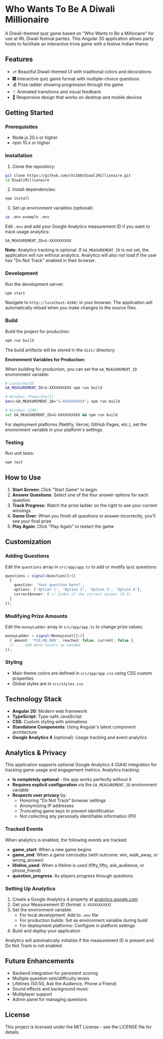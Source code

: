 # Who Wants To Be A Diwali Millionaire

A Diwali-themed quiz game based on "Who Wants to Be a Millionaire" for use at IRL Diwali festival parties. This Angular 20 application allows party hosts to facilitate an interactive trivia game with a festive Indian theme.

## Features

- 🪔 Beautiful Diwali-themed UI with traditional colors and decorations
- 🎆 Interactive quiz game format with multiple-choice questions
- 💰 Prize ladder showing progression through the game
- ✨ Animated transitions and visual feedback
- 📱 Responsive design that works on desktop and mobile devices

## Getting Started

### Prerequisites

- Node.js 20.x or higher
- npm 10.x or higher

### Installation

1. Clone the repository:
```bash
git clone https://github.com/chz160/DiwaliMillionaire.git
cd DiwaliMillionaire
```

2. Install dependencies:
```bash
npm install
```

3. Set up environment variables (optional):
```bash
cp .env.example .env
```

Edit `.env` and add your Google Analytics measurement ID if you want to track usage analytics:
```
GA_MEASUREMENT_ID=G-XXXXXXXXXX
```

**Note:** Analytics tracking is optional. If `GA_MEASUREMENT_ID` is not set, the application will run without analytics. Analytics will also not load if the user has "Do Not Track" enabled in their browser.

### Development

Run the development server:
```bash
npm start
```

Navigate to `http://localhost:4200/` in your browser. The application will automatically reload when you make changes to the source files.

### Build

Build the project for production:
```bash
npm run build
```

The build artifacts will be stored in the `dist/` directory.

**Environment Variables for Production:**

When building for production, you can set the `GA_MEASUREMENT_ID` environment variable:

```bash
# Linux/macOS
GA_MEASUREMENT_ID=G-XXXXXXXXXX npm run build

# Windows (PowerShell)
$env:GA_MEASUREMENT_ID="G-XXXXXXXXXX"; npm run build

# Windows (CMD)
set GA_MEASUREMENT_ID=G-XXXXXXXXXX && npm run build
```

For deployment platforms (Netlify, Vercel, GitHub Pages, etc.), set the environment variable in your platform's settings.

### Testing

Run unit tests:
```bash
npm test
```

## How to Use

1. **Start Screen**: Click "Start Game" to begin
2. **Answer Questions**: Select one of the four answer options for each question
3. **Track Progress**: Watch the prize ladder on the right to see your current winnings
4. **Game Over**: When you finish all questions or answer incorrectly, you'll see your final prize
5. **Play Again**: Click "Play Again" to restart the game

## Customization

### Adding Questions

Edit the `questions` array in `src/app/app.ts` to add or modify quiz questions:

```typescript
questions = signal<Question[]>([
  {
    question: 'Your question here?',
    options: ['Option 1', 'Option 2', 'Option 3', 'Option 4'],
    correctAnswer: 0 // Index of the correct answer (0-3)
  }
]);
```

### Modifying Prize Amounts

Edit the `moneyLadder` array in `src/app/app.ts` to change prize values:

```typescript
moneyLadder = signal<MoneyLevel[]>([
  { amount: '₹10,00,000', reached: false, current: false },
  // ... add more levels as needed
]);
```

### Styling

- Main theme colors are defined in `src/app/app.css` using CSS custom properties
- Global styles are in `src/styles.css`

## Technology Stack

- **Angular 20**: Modern web framework
- **TypeScript**: Type-safe JavaScript
- **CSS**: Custom styling with animations
- **Standalone Components**: Using Angular's latest component architecture
- **Google Analytics 4** (optional): Usage tracking and event analytics

## Analytics & Privacy

This application supports optional Google Analytics 4 (GA4) integration for tracking game usage and engagement metrics. Analytics tracking:

- **Is completely optional** - the app works perfectly without it
- **Requires explicit configuration** via the `GA_MEASUREMENT_ID` environment variable
- **Respects user privacy** by:
  - Honoring "Do Not Track" browser settings
  - Anonymizing IP addresses
  - Truncating game keys to prevent identification
  - Not collecting any personally identifiable information (PII)

### Tracked Events

When analytics is enabled, the following events are tracked:

- **game_start**: When a new game begins
- **game_end**: When a game concludes (with outcome: win, walk_away, or wrong_answer)
- **lifeline_used**: When a lifeline is used (fifty_fifty, ask_audience, or phone_friend)
- **question_progress**: As players progress through questions

### Setting Up Analytics

1. Create a Google Analytics 4 property at [analytics.google.com](https://analytics.google.com)
2. Get your Measurement ID (format: `G-XXXXXXXXXX`)
3. Set the environment variable:
   - For local development: Add to `.env` file
   - For production builds: Set as environment variable during build
   - For deployment platforms: Configure in platform settings
4. Build and deploy your application

Analytics will automatically initialize if the measurement ID is present and Do Not Track is not enabled.

## Future Enhancements

- Backend integration for persistent scoring
- Multiple question sets/difficulty levels
- Lifelines (50:50, Ask the Audience, Phone a Friend)
- Sound effects and background music
- Multiplayer support
- Admin panel for managing questions

## License

This project is licensed under the MIT License - see the LICENSE file for details.
